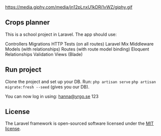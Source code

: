 https://media.giphy.com/media/jn12pLnxU1kDRi1vWZ/giphy.gif

## Crops planner

This is a school project in Laravel. The app should use:

Controllers
Migrations
HTTP Tests (on all routes)
Laravel Mix
Middleware
Models (with relationships)
Routes (with route model binding)
Eloquent
Relationships
Validation
Views (Blade)

## Run project
Clone the project and set up your DB.
Run:
`php artisan serve`
`php artisan migrate:fresh --seed` (gives you our DB).

You can now log in using:
hanna@yrgo.se
123

## License

The Laravel framework is open-sourced software licensed under the [MIT license](https://opensource.org/licenses/MIT).
